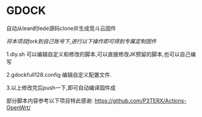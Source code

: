 # GDOCK
自动从lean的lede源码clone并生成竞斗云固件

*将本项目fork到自己账号下,进行以下操作即可得到专属定制固件*

1.diy.sh
可以编辑自定义和修改的脚本,可以直接修改JK预留的脚本,也可以自己编写

2.gdockfull128.config
编辑自定义配置文件.

3.以上修改完后push一下,即可自动编译固件成

部分脚本内容参考以下项目特此感谢:
https://github.com/P3TERX/Actions-OpenWrt/
